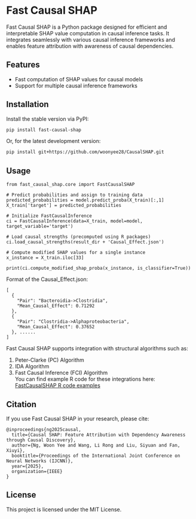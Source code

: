 # Fast Causal SHAP

Fast Causal SHAP is a Python package designed for efficient and interpretable SHAP value computation in causal inference tasks. It integrates seamlessly with various causal inference frameworks and enables feature attribution with awareness of causal dependencies.

## Features

- Fast computation of SHAP values for causal models
- Support for multiple causal inference frameworks

## Installation

Install the stable version via PyPI:

```bash
pip install fast-causal-shap
```

Or, for the latest development version:

```bash
pip install git+https://github.com/woonyee28/CausalSHAP.git
```

## Usage
```
from fast_causal_shap.core import FastCausalSHAP

# Predict probabilities and assign to training data
predicted_probabilities = model.predict_proba(X_train)[:,1]
X_train['target'] = predicted_probabilities

# Initialize FastCausalInference
ci = FastCausalInference(data=X_train, model=model, target_variable='target')

# Load causal strengths (precomputed using R packages)
ci.load_causal_strengths(result_dir + 'Causal_Effect.json')

# Compute modified SHAP values for a single instance
x_instance = X_train.iloc[33]

print(ci.compute_modified_shap_proba(x_instance, is_classifier=True))
```

Format of the Causal_Effect.json:
```
[
  {
    "Pair": "Bacteroidia->Clostridia",
    "Mean_Causal_Effect": 0.71292
  },
  {
    "Pair": "Clostridia->Alphaproteobacteria",
    "Mean_Causal_Effect": 0.37652
  }, ......
]
```

Fast Causal SHAP supports integration with structural algorithms such as:        
1. Peter-Clarke (PC) Algorithm     
2. IDA Algorithm     
3. Fast Causal Inference (FCI) Algorithm    
You can find example R code for these integrations here: [FastCausalSHAP R code examples](https://github.com/woonyee28/CausalSHAP/tree/main/code/r)


## Citation
If you use Fast Causal SHAP in your research, please cite:
```
@inproceedings{ng2025causal,
  title={Causal SHAP: Feature Attribution with Dependency Awareness through Causal Discovery},
  author={Ng, Woon Yee and Wang, Li Rong and Liu, Siyuan and Fan, Xiuyi},
  booktitle={Proceedings of the International Joint Conference on Neural Networks (IJCNN)},
  year={2025},
  organization={IEEE}
}
```

## License

This project is licensed under the MIT License.
